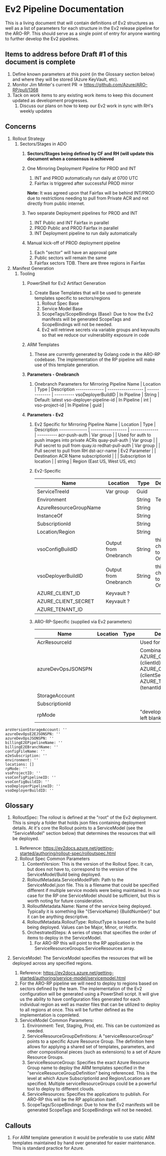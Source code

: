# Ev2 Pipeline Documentation

This is a living document that will contain definitions of Ev2 structures as well as a list of parameters for each structure in the Ev2 release pipeline for the ARO-RP. This should serve as a single point of entry for anyone wanting to further develop the Ev2 pipelines.

## Items to address before Draft #1 of this document is complete

1. Define known parameters at this point (in the Glossary section below) and where they will be stored (Azure KeyVault, etc).
1. Monitor Jim Minter's current PR -> <https://github.com/Azure/ARO-RP/pull/1368>
1. Tack on work items to any existing work items to keep this document updated as development progresses.
   1. Discuss our plans on how to keep our Ev2 work in sync with RH's weekly updates

## Concerns

1. Rollout Strategy
   1. Sectors/Stages in ADO
      1. **Sectors/Stages being defined by CF and RH (will update this document when a consensus is achieved**
      1. One Mirroring Deployment Pipeline for PROD and INT
         1. INT and PROD automatically run daily at 0700 UTC
         1. Fairfax is triggered after successful PROD mirror
         
         **Note:** It was agreed upon that Fairfax will be behind INT/PROD due to restrictions needing to pull from Private ACR and not directly from public internet.
      1. Two separate Deployment pipelines for PROD and INT
         1. INT Public and INT Fairfax in parallel
         1. PROD Public and PROD Fairfax in parallel
         1. INT Deployment pipeline to run daily automatically
      1. Manual kick-off of PROD deployment pipeline
         1. Each "sector" will have an approval gate
         1. Public sectors will remain the same
         1. Fairfax sectors TDB.  There are three regions in Fairfax
1. Manifest Generation
   1. Tooling
      1. PowerShell for Ev2 Artifact Generation
         1. Create Base Templates that will be used to generate templates specific to sectors/regions
            1. Rollout Spec Base
            1. Service Model Base
            1. ScopeTags/ScopeBindings (Base): Due to how the Ev2 manifests will be generated ScopeTags and ScopeBindings will not be needed.
            1. Ev2 will retrieve secrets via variable groups and keyvaults so that we reduce our vulnerability exposure in code
      1. ARM Templates
         1. These are currently generated by Golang code in the ARO-RP codebase. The implementation of the RP pipeline will make use of this template generation.
      1. **Parameters - Onebranch**
         1. Onebranch Parameters for Mirroring Pipeline
            Name | Location | Type | Description
            -------------- | ------------------ | -------------- | ----------
            vsoDeployerBuildID | In Pipeline | String | Default: latest
            vso-deployer-pipeline-id | In Pipeline | int |
            vso-project-id | In Pipeline | guid |

      1. **Parameters - Ev2**
         1. Ev2 Specific for Mirroring Pipeline
            Name | Location | Type | Description
            -------------- | ------------------ | -------------- | ----------
            acr-push-auth | Var group | | Used for auth to push images into private ACRs
            quay-pull-auth | Var group | | Pull secret to pull from quay.io
            redhat-pull-auth | Var group | | Pull secret to pull from RH
            dst-acr-name | Ev2 Parameter | | Destination ACR Name
            subscriptionId | | | Subscription Id
            location | | string | Region (East US, West US, etc)

         1. Ev2-Specific

            Name | Location | Type | Description
            -------------- | ------------------ | -------------- | ----------
            ServiceTreeId  | Var group | Guid |
            Environment    |                    | String | Test / Prod
            AzureResourceGroupName | | String
            InstanceOf | | String
            SubscriptionId | | String |
            Location/Region | | String |
            vsoConfigBuildID | Output from Onebranch | String | this may change due to Onebranch
            vsoDeployerBuildID | Output from Onebranch | String | this may change due to Onebranch
            AZURE_CLIENT_ID | Keyvault ?| |
            AZURE_CLIENT_SECRET | Keyvault ?| |
            AZURE_TENANT_ID | | |

         1. ARO-RP-Specific (supplied via Ev2 parameters)

            Name | Location | Type | Description
            -------------- | ------------------ | -------------- | ----------
            AcrResourceId | | | Used for pulling images
            azureDevOpsJSONSPN | | | Combination of AZURE_CLIENT_ID (clientId), AZURE_CLIENT_SECRET (clientSecret), AZURE_TENANT_ID (tenantId)
            StorageAccount | | |
            SubscriptionId | | |
            rpMode | | | "development", "int", or left blank for production

```text
aroVersionStorageAccount: ''
azureDevOpsE2EJSONSPN: ''
azureDevOpsJSONSPN: ''
billingE2EPipelineName: ''
billingE2EBranchName: ''
configFileName: ''
e2eSubscription: ''
environment: ''
locations: []
rpMode: ''
vsoProjectID: ''
vsoConfigPipelineID: ''
vsoConfigBuildID: ''
vsoDeployerPipelineID: ''
vsoDeployerBuildID: ''
```

## Glossary

1. RolloutSpec: The rollout is defined at the "root" of the Ev2 deployment. This is simply a folder that holds json files containing deployment details. At it's core the Rollout points to a ServiceModel (see the "ServiceModel" section below) that determines the resources that will be deployed.
   1. Reference: <https://ev2docs.azure.net/getting-started/authoring/rollout-spec/rolloutspec.html>
   1. Rollout Spec Common Parameters
      1. ContentVersion: This is the version of the Rollout Spec. It can, but does not have to, correspond to the version of the ServiceModel/Build being deployed.
      1. RolloutMetadata.ServiceModelPath: Path to the ServiceModel.json file. This is a filename that could be specified different if multiple service models were being maintained. In our case for the RP one ServiceModel should be sufficient, but this is worth noting for future consideration.
      1. RolloutMetadata.Name: Name of the service being deployed. Typically it is something like "{ServiceName} {BuildNumber}" but it can be anything descriptive.
      1. RolloutMetadata.RolloutType: RolloutType is based on the build being deployed. Values can be Major, Minor, or Hotfix.
      1. OrchestratedSteps: A series of steps that specifies the order of items to deploy in the ServiceModel.
         1. For ARO-RP this will point to the RP application in the ServiceResourceGroups.ServiceResources array.

1. ServiceModel: The ServiceModel specifies the resources that will be deployed across any specified regions.
   1. Reference: <https://ev2docs.azure.net/getting-started/authoring/service-model/servicemodel.html>
   1. For the ARO-RP pipeline we will need to deploy to regions based on sectors defined by the team. The implementation of the Ev2 configuration will be generated using a PowerShell script. It will give us the ability to have configuration files generated for each individual region as well as master files that can be utilized to deploy to all regions at once. This will be further defined as the implementation is copmleted.
   1. ServiceModel Common Parameters:
      1. Environment: Test, Staging, Prod, etc. This can be customized as needed.
      1. ServiceResourceGroupDefinitions: A "serviceResourceGroup" points to a specific Azure Resource Group. The definition here allows for applying a shared set of templates, parameters, and other compositional pieces (such as extensions) to a set of Azure Resource Groups.
      1. ServiceResourceGroup: Specifies the exact Azure Resource Group name to deploy the ARM templates specified in the "serviceResourceGroupDefinition" being referenced. This is the level at which Azure SubscriptionId and Region/Location are specified. Multiple serviceResourceGroups could be a powerful tool to deploy to different clouds.
      1. ServiceResources: Specifies the applications to publish. For ARO-RP this will be the RP application itself.
      1. ScopeTags/ScopeBindings: Due to how the Ev2 manifests will be generated ScopeTags and ScopeBindings will not be needed.

## Callouts

1. For ARM template generation it would be preferable to use static ARM templates maintained by hand over generated for easier maintenance. This is standard practice for Azure.
